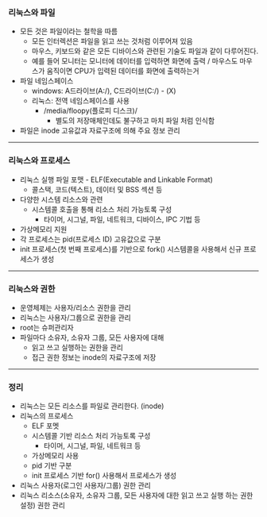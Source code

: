 ### 리눅스와 파일

- 모든 것은 파일이라는 철학을 따름
  - 모든 인터렉션은 파일을 읽고 쓰는 것처럼 이루어져 있음
  - 마우스, 키보드와 같은 모든 디바이스와 관련된 기술도 파일과 같이 다루어진다.
  - 예를 들어 모니터는 모니터에 데이터를 입력하면 화면에 출력 / 마우스도 마우스가 움직이면 CPU가 입력된 데이터를 화면에 출력하는거
- 파일 네임스페이스
  - windows: A드라이브(A:/), C드라이브(C:/) - (X)
  - 리눅스: 전역 네임스페이스를 사용
    - /media/floopy(플로피 디스크)/
      - 별도의 저장매체인데도 불구하고 마치 파일 처럼 인식함
- 파일은 inode 고유값과 자료구조에 의해 주요 정보 관리

---

### 리눅스와 프로세스

- 리눅스 실행 파일 포맷 - ELF(Executable and Linkable Format)
  - 콜스택, 코드(텍스트), 데이터 및 BSS 섹션 등
- 다양한 시스템 리소스와 관련
  - 시스템콜 호출을 통해 리소스 처리 가능토록 구성
    - 타이머, 시그널, 파일, 네트워크, 디바이스, IPC 기법 등
- 가상메모리 지원
- 각 프로세스는 pid(프로세스 ID) 고유값으로 구분
- init 프로세스(첫 번째 프로세스)를 기반으로 fork() 시스템콜을 사용해서 신규 프로세스가 생성

---

### 리눅스와 권한

- 운영체제는 사용자/리소스 권한을 관리
- 리눅스는 사용자/그룹으로 권한을 관리
- root는 슈퍼관리자
- 파일마다 소유자, 소유자 그룹, 모든 사용자에 대해
  - 읽고 쓰고 실행하는 권한을 관리
  - 접근 권한 정보는 inode의 자료구조에 저장

---

### 정리

- 리눅스는 모든 리소스를 파일로 관리한다. (inode)
- 리눅스의 프로세스
  - ELF 포멧
  - 시스템콜 기반 리소스 처리 가능토록 구성
    - 타이머, 시그널, 파일, 네트워크 등
  - 가상메모리 사용
  - pid 기반 구분
  - init 프로세스 기반 for() 사용해서 프로세스가 생성
- 리눅스 사용자(로그인 사용자/그룹) 권한 관리
- 리눅스 리소스(소유자, 소유자 그룹, 모든 사용자에 대한 읽고 쓰고 실행 하는 권한 설정) 권한 관리
